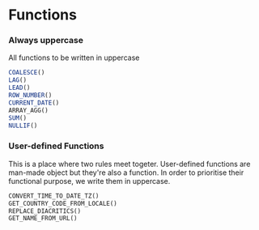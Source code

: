 # Functions

### Always uppercase

All functions to be written in uppercase

```sql
COALESCE()
LAG()
LEAD()
ROW_NUMBER()
CURRENT_DATE()
ARRAY_AGG()
SUM()
NULLIF()
```

### User-defined Functions

This is a place where two rules meet togeter. User-defined functions are man-made object but they're also a function. In order to prioritise their functional purpose, we write them in uppercase.

```sql
CONVERT_TIME_TO_DATE_TZ()
GET_COUNTRY_CODE_FROM_LOCALE()
REPLACE_DIACRITICS()
GET_NAME_FROM_URL()
```
